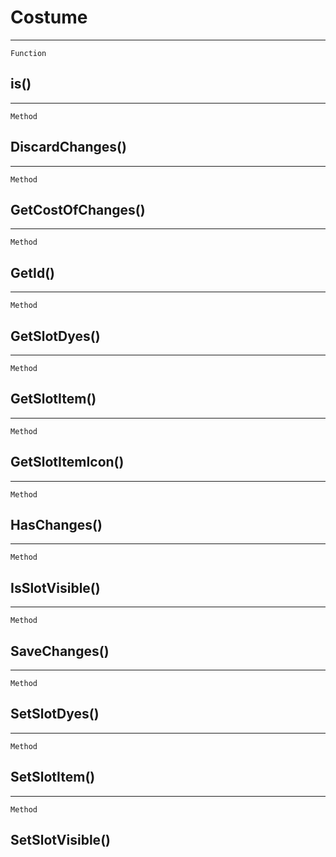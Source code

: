 Costume
=======

------------------------------------------------------------------------

`Function`

is()
----

------------------------------------------------------------------------

`Method`

DiscardChanges()
----------------

------------------------------------------------------------------------

`Method`

GetCostOfChanges()
------------------

------------------------------------------------------------------------

`Method`

GetId()
-------

------------------------------------------------------------------------

`Method`

GetSlotDyes()
-------------

------------------------------------------------------------------------

`Method`

GetSlotItem()
-------------

------------------------------------------------------------------------

`Method`

GetSlotItemIcon()
-----------------

------------------------------------------------------------------------

`Method`

HasChanges()
------------

------------------------------------------------------------------------

`Method`

IsSlotVisible()
---------------

------------------------------------------------------------------------

`Method`

SaveChanges()
-------------

------------------------------------------------------------------------

`Method`

SetSlotDyes()
-------------

------------------------------------------------------------------------

`Method`

SetSlotItem()
-------------

------------------------------------------------------------------------

`Method`

SetSlotVisible()
----------------
